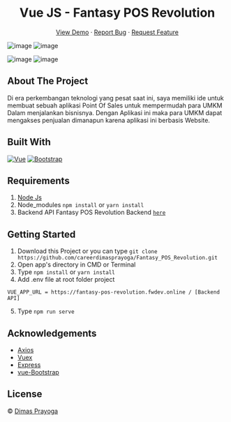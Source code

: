 <h1 align='center'>Vue JS - Fantasy POS Revolution</h1>
  <p align="center">
    <a href="https://fantasy-pos.netlify.app/">View Demo</a>
    ·
    <a href="https://github.com/careerdimasprayoga/Fantasy_POS_Revolution_backend/issues">Report Bug</a>
    ·
    <a href="https://github.com/careerdimasprayoga/Fantasy_POS_Revolution_backend/issues">Request Feature</a>
  </p>

![image](https://user-images.githubusercontent.com/66796874/105031947-a417b000-5a88-11eb-9f01-428973349d3a.png)
![image](https://user-images.githubusercontent.com/66796874/105031973-b09c0880-5a88-11eb-85a8-d86a8c72f8a8.png)

![image](https://user-images.githubusercontent.com/66796874/105032015-c0b3e800-5a88-11eb-8e00-9fa9d3a600eb.png)
![image](https://user-images.githubusercontent.com/66796874/105032039-ca3d5000-5a88-11eb-873e-453f4f32dd78.png)

## About The Project

Di era perkembangan teknologi yang pesat saat ini, saya memiliki ide untuk membuat sebuah aplikasi Point Of Sales untuk mempermudah para UMKM Dalam menjalankan bisnisnya. Dengan Aplikasi ini maka para UMKM dapat mengakses penjualan dimanapun karena aplikasi ini berbasis Website.

## Built With

[![Vue](https://img.shields.io/badge/Vue-v2.6.11-green)](https://github.com/vuejs/vue)
[![Bootstrap](https://img.shields.io/badge/Bootstrap-v4.5.x-blue)](https://github.com/bootstrap-vue/bootstrap-vue)

## Requirements

1. <a href="https://nodejs.org/en/download/">Node Js</a>
2. Node_modules `npm install` or `yarn install`
3. Backend API Fantasy POS Revolution Backend [`here`](https://github.com/careerdimasprayoga/Fantasy_POS_Revolution_backend)

## Getting Started

1. Download this Project or you can type `git clone https://github.com/careerdimasprayoga/Fantasy_POS_Revolution.git`
2. Open app's directory in CMD or Terminal
3. Type `npm install` or `yarn install`
4. Add .env file at root folder project

```
VUE_APP_URL = https://fantasy-pos-revolution.fwdev.online / [Backend API]
```

5. Type `npm run serve`

## Acknowledgements

- [Axios](https://www.npmjs.com/package/axios)
- [Vuex](https://vuex.vuejs.org/)
- [Express](https://www.npmjs.com/package/express)
- [vue-Bootstrap](https://bootstrap-vue.org/)

## License

© [Dimas Prayoga](https://github.com/careerdimasprayoga/)
